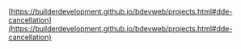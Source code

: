 [https://builderdevelopment.github.io/bdevweb/projects.html#dde-cancellation](https://builderdevelopment.github.io/bdevweb/projects.html#dde-cancellation)
